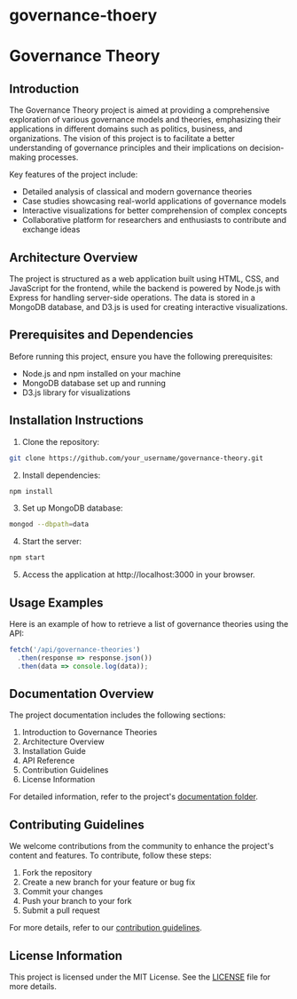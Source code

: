 # governance-thoery

# Governance Theory

## Introduction

The Governance Theory project is aimed at providing a comprehensive exploration of various governance models and theories, emphasizing their applications in different domains such as politics, business, and organizations. The vision of this project is to facilitate a better understanding of governance principles and their implications on decision-making processes.

Key features of the project include:

- Detailed analysis of classical and modern governance theories
- Case studies showcasing real-world applications of governance models
- Interactive visualizations for better comprehension of complex concepts
- Collaborative platform for researchers and enthusiasts to contribute and exchange ideas

## Architecture Overview

The project is structured as a web application built using HTML, CSS, and JavaScript for the frontend, while the backend is powered by Node.js with Express for handling server-side operations. The data is stored in a MongoDB database, and D3.js is used for creating interactive visualizations.

## Prerequisites and Dependencies

Before running this project, ensure you have the following prerequisites:

- Node.js and npm installed on your machine
- MongoDB database set up and running
- D3.js library for visualizations

## Installation Instructions

1. Clone the repository:

```bash
git clone https://github.com/your_username/governance-theory.git
```

2. Install dependencies:

```bash
npm install
```

3. Set up MongoDB database:

```bash
mongod --dbpath=data
```

4. Start the server:

```bash
npm start
```

5. Access the application at http://localhost:3000 in your browser.

## Usage Examples

Here is an example of how to retrieve a list of governance theories using the API:

```javascript
fetch('/api/governance-theories')
  .then(response => response.json())
  .then(data => console.log(data));
```

## Documentation Overview

The project documentation includes the following sections:

1. Introduction to Governance Theories
2. Architecture Overview
3. Installation Guide
4. API Reference
5. Contribution Guidelines
6. License Information

For detailed information, refer to the project's [documentation folder](./docs).

## Contributing Guidelines

We welcome contributions from the community to enhance the project's content and features. To contribute, follow these steps:

1. Fork the repository
2. Create a new branch for your feature or bug fix
3. Commit your changes
4. Push your branch to your fork
5. Submit a pull request

For more details, refer to our [contribution guidelines](./CONTRIBUTING.md).

## License Information

This project is licensed under the MIT License. See the [LICENSE](./LICENSE) file for more details.